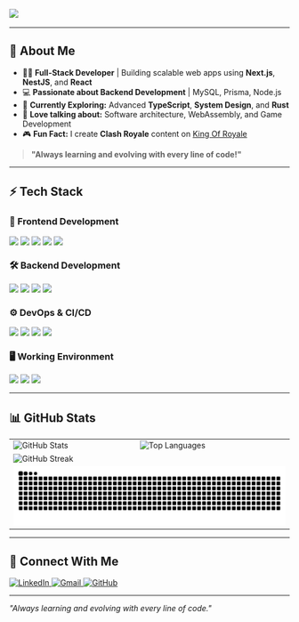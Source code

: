 <!-- Typing SVG -->
<p>
  <a href="https://github.com/adkshishir">
    <img src="https://readme-typing-svg.demolab.com?font=Fira+Code&size=28&duration=3000&pause=1000&color=22D3EE&center=true&vCenter=true&width=600&height=40&lines=Full-Stack+Developer;Open-Source+Enthusiast;Hospital+Management+System+Builder;Loves+Coding%2C+Gaming%2C+and+Learning">
  </a>
</p>

---

## **🚀 About Me**

- 🧑‍💻 **Full-Stack Developer** | Building scalable web apps using **Next.js**, **NestJS**, and **React**
- 💻 **Passionate about Backend Development** | MySQL, Prisma, Node.js
- 🧠 **Currently Exploring:** Advanced **TypeScript**, **System Design**, and **Rust**
- 💬 **Love talking about:** Software architecture, WebAssembly, and Game Development
- 🎮 **Fun Fact:** I create **Clash Royale** content on [King Of Royale](https://youtube.com/@king-of-royale)

> **"Always learning and evolving with every line of code!"**

---

## **⚡ Tech Stack**

### **📱 Frontend Development**
<p>
  <img src="https://img.shields.io/badge/React-%2361DAFB.svg?style=for-the-badge&logo=react&logoColor=white" />
  <img src="https://img.shields.io/badge/Next.js-%23000000.svg?style=for-the-badge&logo=next.js&logoColor=white" />
  <img src="https://img.shields.io/badge/HTML5-%23E34F26.svg?style=for-the-badge&logo=html5&logoColor=white" />
  <img src="https://img.shields.io/badge/CSS3-%231572B6.svg?style=for-the-badge&logo=css3&logoColor=white" />
  <img src="https://img.shields.io/badge/TailwindCSS-%2338B2AC.svg?style=for-the-badge&logo=tailwind-css&logoColor=white" />
</p>

### **🛠 Backend Development**
<p>
  <img src="https://img.shields.io/badge/Node.js-%23339933.svg?style=for-the-badge&logo=node.js&logoColor=white" />
  <img src="https://img.shields.io/badge/NestJS-%23E0234E.svg?style=for-the-badge&logo=nestjs&logoColor=white" />
  <img src="https://img.shields.io/badge/Prisma-%232D3748.svg?style=for-the-badge&logo=prisma&logoColor=white" />
  <img src="https://img.shields.io/badge/MySQL-%234479A1.svg?style=for-the-badge&logo=mysql&logoColor=white" />
</p>

### **⚙️ DevOps & CI/CD**
<p>
  <img src="https://img.shields.io/badge/Github Actions-%232C3E50.svg?style=for-the-badge&logo=githubactions&logoColor=white" />
  <img src="https://img.shields.io/badge/Docker-%232496ED.svg?style=for-the-badge&logo=docker&logoColor=white" />
  <img src="https://img.shields.io/badge/Heroku-%23430098.svg?style=for-the-badge&logo=heroku&logoColor=white" />
  <img src="https://img.shields.io/badge/Vercel-%23000000.svg?style=for-the-badge&logo=vercel&logoColor=white" />
</p>

### **🖥️ Working Environment**
<p>
  <img src="https://img.shields.io/badge/Neovim-%2300AFEF.svg?style=for-the-badge&logo=neovim&logoColor=white" />
  <img src="https://img.shields.io/badge/Linux-%23FCC624.svg?style=for-the-badge&logo=linux&logoColor=black" />
  <img src="https://img.shields.io/badge/VSCode-%23007ACC.svg?style=for-the-badge&logo=visual-studio-code&logoColor=white" />
</p>

---

## **📊 GitHub Stats**

<table>
<tr>
  <td>
    <img src="https://github-readme-stats.vercel.app/api?username=adkshishir&show_icons=true&theme=radical" alt="GitHub Stats" />
  </td>
  <td>
    <img src="https://github-readme-stats.vercel.app/api/top-langs/?username=adkshishir&layout=compact&theme=radical" alt="Top Languages" />
 
  </td>
</tr>
<tr>
  <td colspan="2">
   <img align="center" src="https://github-readme-streak-stats.herokuapp.com/?user=adkshishir&theme=radical" alt="GitHub Streak" />
  </td>
</tr>
<tr>
  <td colspan="2">
    <img src="https://raw.githubusercontent.com/adkshishir/adkshishir/output/github-contribution-grid-snake-dark.svg" alt="Contribution Grid Snake" />
  </td>
</tr>
</table>

---

## **🚀 Connect With Me**

<p>
  <a href="https://www.linkedin.com/in/shishir-adhikari-917432254/">
    <img src="https://img.shields.io/badge/LinkedIn-0077B5?style=for-the-badge&logo=linkedin&logoColor=white" alt="LinkedIn" />
  </a>
  <a href="mailto:adhikarishishir50@gmail.com">
    <img src="https://img.shields.io/badge/Gmail-D14836?style=for-the-badge&logo=gmail&logoColor=white" alt="Gmail" />
  </a>
  <a href="https://github.com/adkshishir">
    <img src="https://img.shields.io/badge/GitHub-181717?style=for-the-badge&logo=github&logoColor=white" alt="GitHub" />
  </a>
</p>

---

<p>
  <i>"Always learning and evolving with every line of code."</i>
</p>
